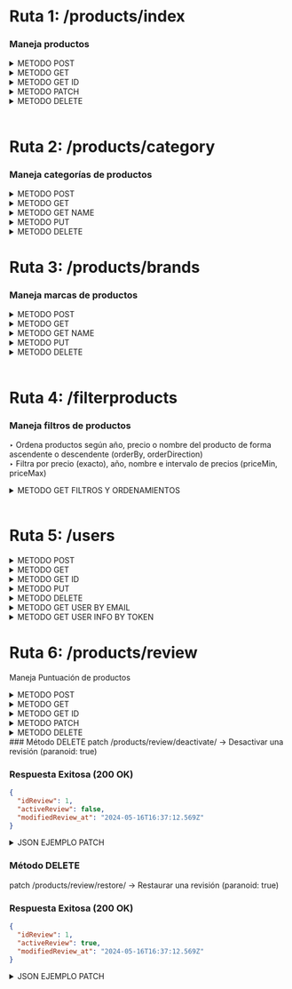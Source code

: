 <!-- ## **Rutas BackEnd Products**
► [Crear un nuevo producto](#método-post) ► [Todos los productos](#método-get)
► [Usuario según id](#método-get-id)    ► [Modificar producto](#método-put)
► ["Borrar" producto](#método-delete)
► [Buscar producto por nombre](#método-delete) -->


# Ruta 1: /products/index
### Maneja productos
<details>
<summary>METODO POST</summary>

<a name="crear-nuevo-producto">


### Método POST
</a>

post/ products/index → Crear un nuevo producto
### Respuesta Exitosa (201 OK)
```json
{
  "newProduct": {
    "idProduct": 33,
    "nameProduct": "Nombre",
    "priceProduct": "99.99",
    "imageProducts": null,
    "SKU": "B0CFNX3PTT",
    "descriptionProduct": "Descripción muy importante sobre el producto",
    "yearProduct": 1990,
    "stockProduct": 10,
    "idReview": null,
    "idCategory": 1,
    "modifiedProd_at": "2024-05-18T05:39:07.476Z",
    "createdProd_at": "2024-05-18T05:39:07.476Z",
    "IdDiscount": null,
    "deletedProd_at": null
  },
  "newCharacteristics": {
    "idCharacteristicsProducts": 33,
    "idProduct": 33,
    "modelProduct": "Model A",
    "characteristics": {
      "size": "L",
      "color": "red"
    },
    "idBrand": 1,
    "modifiedCharacteristic_at": "2024-05-18T05:39:07.478Z",
    "createCharacteristic_at": "2024-05-18T05:39:07.478Z",
    "deleteCharacteristic_at": null
  }
}
```

<details>
<summary>JSON EJEMPLO POST</summary>

```json
 {
    "Products": {
        "nameProduct": "Nombre",
        "priceProduct": 99.99,
        "yearProduct": "1990",
        "descriptionProduct": "Descripción muy importante sobre el producto",
        "SKU": "B0CFNX3PTT",
        "stockProduct": 10,
        "idReview": null,
        "idCategory": 1,
        "IdDiscount": null
    },
    "Variants": {
        "modelProduct": "Model A",
        "characteristics": {
            "color": "red",
            "size": "L"
        },
        "idBrand": 1
    }
}
```
</details>
</details>
</details>

<!-- </details> -->
<details>

<a name="todos-los-productos"></a>

<summary>METODO GET</summary>

### Método GET
get /products/index → Trae todos los productos
### Respuesta Exitosa (200 OK)
```json

[
    {
        "idProduct": 1,
        "nameProduct": "Samsung Galaxy S21",
        "priceProduct": "759000.00",
        "yearProduct": 2021,
        "imageProducts": "https://http2.mlstatic.com/D_NQ_NP_908886-MLA53734668410_022023-O.webp",
        "descriptionProduct": "The Samsung Galaxy S21 is a flagship smartphone with a stunning display and powerful performance.",
        "SKU": "celsamS21-001",
        "stockProduct": 50,
        "idReview": null,
        "idCategory": 1,
        "IdDiscount": null,
        "createdProd_at": "2024-05-16T08:37:16.055Z",
        "modifiedProd_at": "2024-05-16T08:37:16.055Z",
        "deletedProd_at": null,
        "characteristicsProduct": {
        "modelProduct": "Samsung Galaxy S21",
        "characteristics": {
            "memory": "8GB RAM",
            "battery": "4000mAh battery",
            "display": "6.2-inch Dynamic AMOLED display",
            "storage": "128GB storage",
            "processor": "Exynos 2100 processor"
        },
        "idBrand": 1
        }
    }
]

```
</details>
</details>

<details>

<summary>METODO GET ID</summary>
</a>

### Método GET ID
get /products/index/:id → Busca producto según id
### Respuesta Exitosa (200 OK)
petición a → products/index/3
```json
{
  "idProduct": 3,
  "nameProduct": "Google Pixel 5",
  "priceProduct": "10000.00",
  "yearProduct": 2020,
  "imageProducts": "https://http2.mlstatic.com/D_NQ_NP_966068-MLA50145216014_052022-O.webp",
  "descriptionProduct": "The Google Pixel 5 is a premium Android smartphone known for its exceptional camera performance and clean software experience.",
  "SKU": "celgoopix5-001",
  "stockProduct": 50,
  "idReview": null,
  "idCategory": 1,
  "IdDiscount": null,
  "createdProd_at": "2024-05-16T23:59:22.718Z",
  "modifiedProd_at": "2024-05-16T23:59:22.718Z",
  "deletedProd_at": null,
  "characteristicsProduct": {
    "idCharacteristicsProducts": 3,
    "modelProduct": "Google Pixel 5",
    "characteristics": {
      "memory": "8GB RAM",
      "battery": "4080mAh battery",
      "display": "6.0-inch OLED display",
      "storage": "128GB storage",
      "processor": "Snapdragon 765G processor"
    },
    "idBrand": 3
  }
}

```
</details>
</details>

<details>

<a name="usuario-segun-id"></a>

<summary>METODO PATCH</summary>


### Método PATCH
get /products/index/:id → Modificar un producto
### Respuesta Exitosa (200 OK)

```json
{
  "product": {
    "idProduct": 13,
    "nameProduct": "Nuevo Nombre",
    "priceProduct": 199.99,
    "yearProduct": "1990",
    "imageProducts": "image.jpg",
    "descriptionProduct": "Descripción muy importante sobre el producto",
    "SKU": "B07F22VLWY",
    "stockProduct": 25,
    "idReview": null,
    "idCategory": 2,
    "IdDiscount": null,
    "createdProd_at": "2024-05-16T08:37:16.095Z",
    "modifiedProd_at": "2024-05-16T16:13:27.155Z",
    "deletedProd_at": null
  },
  "characteristicsRecord": {
    "idCharacteristicsProducts": 13,
    "idProduct": 13,
    "modelProduct": "Updated Model B",
    "characteristics": {
      "color": "blue",
      "size": "M"
    },
    "idBrand": 1,
    "createCharacteristic_at": "2024-05-16T08:37:16.097Z",
    "modifiedCharacteristic_at": "2024-05-16T16:13:27.164Z",
    "deleteCharacteristic_at": null
  }
}
```

<details>
<summary>JSON EJEMPLO PATCH</summary>
  
```json
{
    "Products": {
        "nameProduct": "Nuevo Nombre",
        "priceProduct": 199.99,
        "imageProducts": "image.jpg",
        "yearProduct": "1990",
        "descriptionProduct": "Descripción muy importante sobre el producto",
        "SKU": "B07F22VLWY",
        "stockProduct": 25,
        "idReview": null,
        "idCategory": 2,
        "IdDiscount": null
    },
    "Variants": {
        "modelProduct": "Updated Model B",
        "characteristics": {
            "color": "blue",
            "size": "M"
        },
        "idBrand": 1
    }
}
```
</details>
</details>

<details>
<summary>METODO DELETE</summary>

### Método DELETE
delete /products/index/:id → "Eliminar" producto (paranoid: true)
### Respuesta Exitosa (200 OK)
```json
true
```

</details>
</br>

# Ruta 2: /products/category
### Maneja categorías de productos
<details>
<summary>METODO POST</summary>

<a name="crear-nuevo-producto">


### Método POST 
</a>

post/ products/category → Crear un nueva categoría
### Respuesta Exitosa (201 OK)
```json
{
  "idCategory": 3,
  "nameCategory": "Electronics",
  "descriptionCategory": "Breve descripcion de la categoria",
  "modifiedCategory_at": "2024-05-16T17:28:23.909Z",
  "createdCategory_at": "2024-05-16T17:28:23.909Z",
  "deletedCategory_at": null
}
```

<details>
<summary>JSON EJEMPLO POST</summary>
  
```json
{
    "nameCategory": "Electronics",
    "descriptionCategory": "Breve descripcion de la categoria"
}
```
</details>

</details>
<details>

<a name="todos-los-productos"></a>

<summary>METODO GET</summary>

### Método GET
get /products/category → Trae todas las categorías
### Respuesta Exitosa (200 OK)
```json

[
    {
        "idCategory": 1,
        "nameCategory": "Celulares",
        "descriptionCategory": "Breve descripcion de la categoria",
        "createdCategory_at": "2024-05-16T08:37:16.042Z",
        "modifiedCategory_at": "2024-05-16T08:37:16.042Z",
        "deletedCategory_at": null
    }
]

```
</details>
<details>
<a name="todos-los-productos"></a>

<summary>METODO GET NAME</summary>

### Método GET NAME
get /products/category/name/:name → Busca categoría según nombre exacto (sensible a mayúsculas)
### Respuesta Exitosa (200 OK)
petición a → /products/category/name/Electronics
```json
{
  "idCategory": 3,
  "nameCategory": "Electronics",
  "descriptionCategory": "Breve descripcion de la categoria",
  "createdCategory_at": "2024-05-16T17:28:23.909Z",
  "modifiedCategory_at": "2024-05-16T17:28:23.909Z",
  "deletedCategory_at": null
}

```
</details>

<details>
<summary>METODO PUT</summary>

### Método PUT
get /products/category/:id → Modificar un categoría

petición a → products/category/3
### Respuesta Exitosa (200 OK)
```json
{
    "idCategory": 3,
    "nameCategory": "Deporte",
    "descriptionCategory": "Updated description de la  categoria ",
    "createdCategory_at": "2024-05-16T17:28:23.909Z",
    "modifiedCategory_at": "2024-05-16T17:30:50.766Z",
    "deletedCategory_at": null
}
```

<details>
<summary>JSON EJEMPLO PUT</summary>
  
```json
{
    "nameCategory": "Deporte",
    "descriptionCategory": "Updated description de la  categoria "
}
```

</details>
    </details>

<details>

<summary>METODO DELETE</summary>


### Método DELETE

delete /products/category/:id → "Eliminar" categoría (paranoid: true)
### Respuesta Exitosa (200 OK)
```json
true
```

</details>

# Ruta 3: /products/brands
### Maneja marcas de productos
<details>
<summary>METODO POST</summary>
<!-- 
<a name="crear-nueva-categoria"> -->


### Método POST
</a>

post/ products/brands → Crear un nueva marca
### Respuesta Exitosa (201 OK)

```json
{
  "idBrand": 27,
  "nameBrand": "Editar Nombre",
  "modifiedBrand_at": "2024-05-16T17:02:44.157Z",
  "createBrand_at": "2024-05-16T17:02:44.157Z",
  "deleteBrand_at": null

}
```


<details>
<summary>JSON EJEMPLO POST</summary>
  
```json
{
    "nameBrand": "Editar Nombre"
}
```
</details>
    </details>

<!-- </details> -->
<details>

<!-- <a name="todos-los-productos"></a> -->

<summary>METODO GET</summary>

### Método GET
get /products/brands → Trae todas las marcas
### Respuesta Exitosa (200 OK)
```json

[
    {
        "idBrand": 1,
        "nameBrand": "Samsung",
        "createBrand_at": "2024-05-16T08:37:16.049Z",
        "modifiedBrand_at": "2024-05-16T08:37:16.049Z",
        "deleteBrand_at": null
    }
]

```
</details>
<details>
<a name="todos-los-productos"></a>

<summary>METODO GET NAME</summary>

### Método GET NAME
get /products/brands/name/:name → Busca marca según nombre exacto (sensible a mayúsculas)
### Respuesta Exitosa (200 OK)
petición a → products/brands/name/Samsung
```json
{
    "idBrand": 1,
    "nameBrand": "Samsung",
    "createBrand_at": "2024-05-16T08:37:16.049Z",
    "modifiedBrand_at": "2024-05-16T08:37:16.049Z",
    "deleteBrand_at": null
}

```

</details>
<details>

<summary>METODO PUT</summary>

### Método PUT
get /products/brands/:id → Modificar una marca según id

petición a → products/brands/1
### Respuesta Exitosa (200 OK)
```json
{
    "idBrand": 1,
    "nameBrand": "Nuevo Nombre de marca",
    "createBrand_at": "2024-05-16T08:37:16.049Z",
    "modifiedBrand_at": "2024-05-16T17:15:09.941Z",
    "deleteBrand_at": null
}
```

<details>
<summary>JSON EJEMPLO PUT</summary>
  
```json
{
    "nameBrand": "Nuevo Nombre de marca"
}
```

</details>
</details>

<details>

<summary>METODO DELETE</summary>


### Método DELETE

get /products/brands/:id → "Eliminar" marca (paranoid: true)
### Respuesta Exitosa (200 OK)
```json
true
```

</details>
</br>

# Ruta 4: /filterproducts
### Maneja filtros de productos
‣ Ordena productos según año, precio o nombre del producto de forma ascendente o descendente (orderBy, orderDirection)
</br>
‣ Filtra por precio (exacto), año, nombre e intervalo de precios (priceMin, priceMax)
<details>

<summary>METODO GET FILTROS Y ORDENAMIENTOS</summary>

### FILTROS Y ORDENAMIENTOS
get /filterproducts → 
</br>
Filtra productos según price (exacto), year, name (inexacto), priceMin, priceMax, category, brand
Ordena productos según priceProduct, yearProduct, nameProduct
Petición a → 
</br>
/filterproducts?name=acer&orderBy=nameProduct&orderDirection=ASC

### Respuesta Exitosa (200 OK)
```json

{
    "count": 2,
  "rows": [
      {
          "idProduct": 32,
      "nameProduct": "Acer Predator Helios 300",
      "priceProduct": "3450000.00",
      "yearProduct": 2021,
      "imageProducts": "https://http2.mlstatic.com/D_NQ_NP_887095-MLA49933868752_052022-O.webp",
      "descriptionProduct": "The Acer Predator Helios 300 is a powerful gaming laptop with a high-refresh-rate display and advanced cooling system.",
      "SKU": "lapaceprehel3000-001",
      "stockProduct": 0,
      "idReview": null,
      "idCategory": 2,
      "IdDiscount": null,
      "createdProd_at": "2024-05-16T08:37:16.140Z",
      "modifiedProd_at": "2024-05-16T08:37:16.140Z",
      "deletedProd_at": null
    },
    {
        "idProduct": 25,
      "nameProduct": "Acer Swift 5",
      "priceProduct": "3210000.00",
      "yearProduct": 2022,
      "imageProducts": "https://http2.mlstatic.com/D_NQ_NP_969653-MLA71828485655_092023-O.webp",
      "descriptionProduct": "The Acer Swift 5 is an ultra-lightweight laptop with a sleek design and long-lasting battery life.",
      "SKU": "lapaceswi5-001",
      "stockProduct": 0,
      "idReview": null,
      "idCategory": 2,
      "IdDiscount": null,
      "createdProd_at": "2024-05-16T08:37:16.127Z",
      "modifiedProd_at": "2024-05-16T08:37:16.127Z",
      "deletedProd_at": null
    }
  ]
}


```
### INCLUIR PAGINADO
Petición a → 
</br>
filterproducts?brand=1&category=1&orderBy=yearProduct&orderDirection=DESC&page=1&limit=1

### Respuesta Exitosa (200 OK)
```json
{
  "count": 2,
  "rows": [
    {
      "idProduct": 1,
      "nameProduct": "Samsung Galaxy S21",
      "priceProduct": "759000.00",
      "yearProduct": 2021,
      "imageProducts": "https://http2.mlstatic.com/D_NQ_NP_908886-MLA53734668410_022023-O.webp",
      "descriptionProduct": "The Samsung Galaxy S21 is a flagship smartphone with a stunning display and powerful performance.",
      "SKU": "celsamS21-001",
      "stockProduct": 50,
      "idReview": null,
      "idCategory": 1,
      "IdDiscount": null,
      "createdProd_at": "2024-05-16T18:19:18.007Z",
      "modifiedProd_at": "2024-05-16T18:19:18.007Z",
      "deletedProd_at": null
    }
  ]
}
... CAMBIAR DE PÁGINA
```


</details>
</br>

<!-- ## **Rutas BackEnd Users**
► [Crear un nuevo usuario](#método-post) ► [Todos los usuarios](#método-get)
► [Usuario según id](#método-get-id)    ► [Modificar usuarios](#método-put)
► ["Borrar" usuario](#método-delete) -->


# Ruta 5: /users 
<details>
<summary>METODO POST</summary>

### Método POST
post/ users → Busca o crea un nuevo usuario o admin
### Respuesta Exitosa (201 OK)
Entrega, si existe, token perteneciente al usuario. Si no, le asigna un token
</br>

```
"eyJhbGciOiJIUzI1NiIsInR5cCI6IkpXVCJ9.eyJlbWFpbFVzZXIiOiJjYW1pLmlnc2FAZ21haWwuY29tIiwiaWF0IjoxNzE2MTc1NTQ5LCJleHAiOjE3MTYzMTk1NDl9.R9w1UbRQYSXxVYrnT8vOYtnhoXGmfwupPUL8evNqzfw"
```

<details>
<summary>JSON EJEMPLO POST</summary>

```json 
{
  "email": "cami.igsa@gmail.com", //allowNull: false
  "email_verified": true, 
  "family_name": "S",
  "given_name": "Cami",
  "picture": "https://lh3.googleusercontent.com/a/ACg8ocKPC6GOWR5AEG6bHbGzjPlzCu9e5TfoaYhk3_I6eNVXOhnZPCq-=s96-c"
}
```
</details>

</details>
<details>
<summary>METODO GET</summary>

### Método GET
get /users → Trae todos los usuarios
### Respuesta Exitosa (200 OK)
```json

[
  {
    "idUser": 1,
    "DNI": null,
    "nameUser": null,
    "lastNameUser": null,
    "emailUser": "cami@hotmail.com",
    "pictureUser": null,
    "numberMobileUser": null,
    "email_verified": null,
    "isAdmin": false,
    "tokenAuth": "eyJhbGciOiJIUzI1NiIsInR5cCI6IkpXVCJ9.eyJlbWFpbFVzZXIiOiJjYW1pQGhvdG1haWwuY29tIiwiaWF0IjoxNzE2MTc1NTIwLCJleHAiOjE3MTYzMTk1MjB9.51cWo4atThQ5fQuGwcRp3PdGyfMCD2uxAwsK_Guwv_o",
    "activeUser": true,
    "createdUser_at": "2024-05-20T03:25:20.946Z",
    "modifiedUser_at": "2024-05-20T03:25:20.954Z",
    "deletedUser_at": null
  },
  ... continúa
]

```
</details>
<details>
<summary>METODO GET ID</summary>

### Método GET ID
get /users/:id → Busca usuario según id
### Respuesta Exitosa (200 OK)
```json

{
  "idUser": 1,
  "DNI": null,
  "nameUser": null,
  "lastNameUser": null,
  "emailUser": "cami@hotmail.com",
  "pictureUser": null,
  "numberMobileUser": null,
  "email_verified": null,
  "isAdmin": false,
  "tokenAuth": "eyJhbGciOiJIUzI1NiIsInR5cCI6IkpXVCJ9.eyJlbWFpbFVzZXIiOiJjYW1pQGhvdG1haWwuY29tIiwiaWF0IjoxNzE2MTc1NTIwLCJleHAiOjE3MTYzMTk1MjB9.51cWo4atThQ5fQuGwcRp3PdGyfMCD2uxAwsK_Guwv_o",
  "activeUser": true,
  "createdUser_at": "2024-05-20T03:25:20.946Z",
  "modifiedUser_at": "2024-05-20T03:25:20.954Z",
  "deletedUser_at": null
}

```
</details>
<details>
<summary>METODO PUT</summary>

### Método PUT
get /users/:id → Modificar un usuario o admin según id
### Respuesta Exitosa (200 OK)
```json
{
  "idUser": 1,
  "DNI": null,
  "nameUser": "Admin",
  "lastNameUser": "Garcia",
  "emailUser": "hola89@gmail.com",
  "pictureUser": "https://lh3.googleusercontent.com/a/ACg8ocKPC6GOWR5AEG6bHbaYhk3_I6eNVXOhnZPCq-=s96-c",
  "numberMobileUser": null,
  "email_verified": true,
  "isAdmin": true,
  "tokenAuth": "eyJhbGciOiJIUzI1NiIsInR5cCI6IkpXVCJ9.eyJlbWFpbFVzZXIiOiJjYW1pQGhvdG1haWwuY29tIiwiaWF0IjoxNzE2MTc1NTIwLCJleHAiOjE3MTYzMTk1MjB9.51cWo4atThQ5fQuGwcRp3PdGyfMCD2uxAwsK_Guwv_o",
  "activeUser": true,
  "createdUser_at": "2024-05-16T08:37:51.731Z",
  "modifiedUser_at": "2024-05-16T09:30:41.560Z",
  "deletedUser_at": null
}
```

<details>
<summary>JSON EJEMPLO PUT</summary>
  
```json
{
    "nameUser": "Admin",
    "isAdmin": true
}
```
</details>
</details>
<details>
<summary>METODO DELETE</summary>

### Método DELETE
delete /users/:id → Eliminar user o admin según id (paranoid: true)
### Respuesta Exitosa (200 OK)
```json
true
```
</details>
<details>
<summary>METODO GET USER BY EMAIL</summary>

### Método GET
get /users/verify/:emailUser → Envía email para recibir token del usuario
### Respuesta Exitosa (200 OK)
```
"eyJhbGciOiJIUzI1NiIsInR5cCI6IkpXVCJ9.eyJlbWFpbFVzZXIiOiJjYW1pd2FudGFuQGhvdG1haWwuY29tIiwiaWF0IjoxNzE2MDk0NjIwLCJleHAiOjE3MTYwOTgyMjB9.Ky_mhAPMbr6CxYONaJKfai9DxZw2-_0raBgCVJWlwkg"
```

</details>

<details>
<summary>METODO GET USER INFO BY TOKEN</summary>

### Método GET
get /users/auth/token → Envía token por header para recibir información del usuario
### Respuesta Exitosa (200 OK)
```json
{
  "idUser": 2,
  "DNI": null,
  "nameUser": null,
  "lastNameUser": null,
  "emailUser": "camiwantan@hotmail.com",
  "pictureUser": null,
  "numberMobileUser": null,
  "email_verified": null,
  "isAdmin": false,
  "tokenAuth": "eyJhbGciOiJIUzI1NiIsInR5cCI6IkpXVCJ9.eyJlbWFpbFVzZXIiOiJjYW1pd2FudGFuQGhvdG1haWwuY29tIiwiaWF0IjoxNzE2MTc1NTQwLCJleHAiOjE3MTYzMTk1NDB9.A8lWG0l82nIpXqQUURfXaXVKJnhK4iu24EWY5Z1h2ac",
  "activeUser": true,
  "createdUser_at": "2024-05-20T03:25:40.729Z",
  "modifiedUser_at": "2024-05-20T03:25:40.739Z",
  "deletedUser_at": null
}
```

</details>

# Ruta 6: /products/review
Maneja Puntuación de productos
<details>
<summary>METODO POST</summary>
<a name="crear-nueva-review"></a>
### Método POST
post /products/review → Crear una nueva review

### Respuesta Exitosa (201 OK)
```json
{
  "idReview": 3,
  "descriptionReview": "Excelente producto, muy satisfecho con mi compra.",
  "ratingReview": 5,
  "createdReview_at": "2024-05-16T17:28:23.909Z",
  "modifiedReview_at": "2024-05-16T17:28:23.909Z",
  "deletedReview_at": null,
  "idProduct": 1,
  "idUser": 1
}
```
<details>
<summary>JSON EJEMPLO POST</summary>
```json
{
  "descriptionReview": "Excelente producto, muy satisfecho con mi compra.",
  "ratingReview": 5,
  "idProduct": 1,
  "idUser": 1
}
  ```
</details>
</details>
<details>
<summary>METODO GET</summary>
<a name="todas-las-revisiones"></a>
### Método GET
get /products/review → Trae todas las revisiones

### Respuesta Exitosa (200 OK)
```json
[
  {
    "idReview": 1,
    "descriptionReview": "Buen producto, cumple con lo esperado.",
    "ratingReview": 4,
    "createdReview_at": "2024-05-16T08:37:16.040Z",
    "modifiedReview_at": "2024-05-16T08:37:16.040Z",
    "deletedReview_at": null,
    "idProduct": 1,
    "idUser": 2,
    "user": {
      "idUser": 2,
      "nameUser": "Jane Smith"
    },
    "product": {
      "idProduct": 1,
      "nameProduct": "Samsung Galaxy S21"
    }
  },
  {
    "idReview": 2,
    "descriptionReview": "No estoy satisfecho, el producto tiene varios problemas.",
    "ratingReview": 2,
    "createdReview_at": "2024-05-16T08:37:16.040Z",
    "modifiedReview_at": "2024-05-16T08:37:16.040Z",
    "deletedReview_at": null,
    "idProduct": 2,
    "idUser": 3,
    "user": {
      "idUser": 3,
      "nameUser": "John Doe"
    },
    "product": {
      "idProduct": 2,
      "nameProduct": "MacBook Pro"
    }
  }
]
```
</details>
<details>
<summary>METODO GET ID</summary>
<a name="revision-segun-id"></a>
### Método GET ID
get /products/review/
→ Busca revisión según id

### Respuesta Exitosa (200 OK)
Petición a → products/review/1

```json
{
  "idReview": 1,
  "descriptionReview": "Buen producto, cumple con lo esperado.",
  "ratingReview": 4,
  "createdReview_at": "2024-05-16T08:37:16.040Z",
  "modifiedReview_at": "2024-05-16T08:37:16.040Z",
  "deletedReview_at": null,
  "idProduct": 1,
  "idUser": 2,
  "user": {
    "idUser": 2,
    "nameUser": "Jane Smith"
  },
  "product": {
    "idProduct": 1,
    "nameProduct": "Samsung Galaxy S21"
  }
}
```
</details>
<details>
<summary>METODO PATCH</summary>
### Método PUT
patch /products/review/
→ Modificar una review

### Respuesta Exitosa (200 OK)
```json
{
  "idReview": 1,
  "descriptionReview": "Producto decente, pero esperaba más.",
  "ratingReview": 3,
  "createdReview_at": "2024-05-16T08:37:16.040Z",
  "modifiedReview_at": "2024-05-16T16:37:12.569Z",
  "deletedReview_at": null,
  "idProduct": 1,
  "idUser": 2
}
```
<details>
<summary>JSON EJEMPLO PATCH</summary>
```json
{
  "descriptionReview": "Producto decente, pero esperaba más.",
  "ratingReview": 3
}
```
</details>
</details>
<details>
<summary>METODO DELETE</summary>
### Método DELETE
delete /products/review/
→ "Eliminar" review (paranoid: true)

### Respuesta Exitosa (200 OK)
```json
true
```
</details>
### Método DELETE
patch /products/review/deactivate/
→ Desactivar una revisión (paranoid: true)

### Respuesta Exitosa (200 OK)
```json
{
  "idReview": 1,
  "activeReview": false,
  "modifiedReview_at": "2024-05-16T16:37:12.569Z"
}
```
<details>
<summary>JSON EJEMPLO PATCH</summary>
```json
{
  "activeReview": false
}
  ```
</details>

### Método DELETE
patch /products/review/restore/
→ Restaurar una revisión (paranoid: true)

### Respuesta Exitosa (200 OK)
```json
{
  "idReview": 1,
  "activeReview": true,
  "modifiedReview_at": "2024-05-16T16:37:12.569Z"
}
```
<details>
<summary>JSON EJEMPLO PATCH</summary>
```json
{
  "activeReview": true
}
```
</details>
</details>

